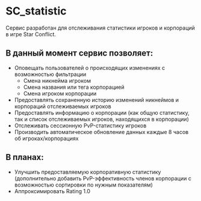 # SC_statistic
Сервис разработан для отслеживания статистики игроков и корпораций в игре Star Conflict.

## В данный момент сервис позволяет:
 - Оповещать пользователей о происходящих изменениях с возможностью фильтрации
   - Смена никнейма игроком
   - Смена названия или тега корпорацией
   - Смена игроком корпорации
 - Предоставлять сохраненную историю изменений никнеймов и корпораций отслеживаемых игроков
 - Предоставлять информацию о корпорации (как общую статистику, так и список отслеживаемых игроков, находящихся в корпорации)
 - Отслеживать сессионную PvP-статистику игроков
 - Производить автоматическое обновление данных каждые 8 часов об игроках/корпорациях

## В планах:
  - Улучшить предоставляемую корпоративную статистику (дополнительно добавить PvP-эффективность членов корпорации с возможностью сортировки по нужным показателям)
  - Аппроксимировать Rating 1.0
